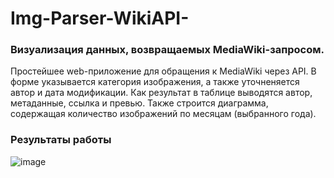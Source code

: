 # Img-Parser-WikiAPI-
### Визуализация данных, возвращаемых MediaWiki-запросом.
Простейшее web-приложение для обращения к MediaWiki через API. В форме указывается категория изображения, а также уточненяется автор и дата модификации. Как результат в таблице выводятся автор, метаданные, ссылка и превью. Также строится диаграмма, содержащая количество изображений по месяцам (выбранного года).


### Результаты работы
![image](https://github.com/Falcon-51/Img-Parser-WikiAPI-/assets/92328230/48c4f26a-bdda-4812-81cc-3756fd3eb4f6)
